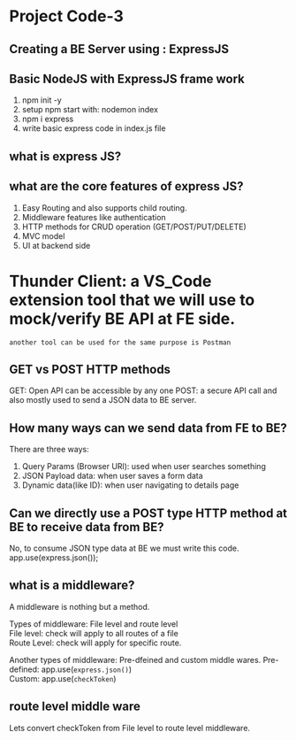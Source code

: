 # Project Code-3

## Creating a BE Server using : ExpressJS

## Basic NodeJS with ExpressJS frame work
1. npm init -y
2. setup npm start with: nodemon index
3. npm i express
4. write basic express code in index.js file


## what is express JS?


## what are the core features of express JS?
1. Easy Routing and also supports child routing.
2. Middleware features like authentication
3. HTTP methods for CRUD operation (GET/POST/PUT/DELETE)
4. MVC model
5. UI at backend side


# Thunder Client: a VS_Code extension tool that we will use to mock/verify BE API at FE side.
    another tool can be used for the same purpose is Postman

## GET vs POST HTTP methods
GET: Open API can be accessible by any one
POST: a secure API call and also mostly used to send a JSON data to BE server.

## How many ways can we send data from FE to BE?
There are three ways:
1. Query Params (Browser URl): used when user searches something
2. JSON Payload data: when user saves a form data
3. Dynamic data(like ID): when user navigating to details page

## Can we directly use a POST type HTTP method at BE to receive data from BE?
No, to consume JSON type data at BE we must write this code.
app.use(express.json());

## what is a middleware?
A middleware is nothing but a method.

Types of middleware: File level and route level \
File level: check will apply to all routes of a file\
Route Level: check will apply for specific route.

Another types of middleware: Pre-dfeined and custom middle wares.
Pre-defined: app.use(`express.json()`)\
Custom: app.use(`checkToken`)

## route level middle ware
Lets convert checkToken from File level to route level middleware.